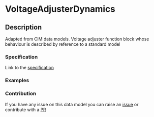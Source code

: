 # VoltageAdjusterDynamics

## Description 

Adapted from CIM data models. Voltage adjuster function block whose behaviour is described by reference to a standard model
### Specification

Link to the [specification](https://smart-data-models.github.io/dataModel.EnergyCIM/VoltageAdjusterDynamics/doc/spec.md)
### Examples
### Contribution

 If you have any issue on this data model you can raise an [issue](https://github.com/smart-data-models/dataModel.EnergyCIM/issues)  or contribute with a [PR](https://github.com/smart-data-models/dataModel.EnergyCIM/pulls)